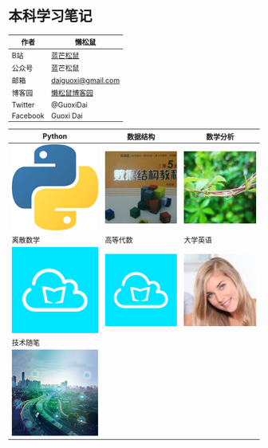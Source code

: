 # 本科学习笔记
|作者|懒松鼠|
|---|---|
|B站|[蓝芒松鼠](https://space.bilibili.com/449154488)|
|公众号|蓝芒松鼠|
|邮箱|daiguoxi@gmail.com|
|博客园|[懒松鼠博客园](https://www.cnblogs.com/yeu4h3uh2/)|
|Twitter|@GuoxiDai|
|Facebook|Guoxi Dai|

|Python|数据结构|数学分析|
|----|---|---|
|[![python]](python.md)|[![数据结构]](数据结构.md)|[![数学分析]](数学分析.md)|
|离散数学|高等代数|大学英语|
|[![离散数学]](离散数学.md)|[![高等代数]](高等代数.md)|[![大学英语]](大学英语.md)|
|技术随笔|||
|[![技术随笔]](技术随笔.md)|||


[python]:picture/python.png
[数据结构]:picture/数据结构.png
[数学分析]:picture/数学分析.png
[离散数学]:picture/云班课.png
[高等代数]:picture/云班课.png
[大学英语]:picture/大学英语.png
[技术随笔]:picture/技术5.png
